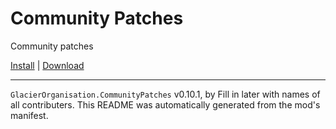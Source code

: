 # Community Patches

Community patches

[Install](https://hitman-resources.netlify.app/smf-install-link/https://github.com/glacier-modding/H3-Community-Patches/releases/latest/download/mod.framework.zip) | [Download](https://github.com/glacier-modding/H3-Community-Patches/releases/latest/download/mod.framework.zip)

---

`GlacierOrganisation.CommunityPatches` v0.10.1, by Fill in later with names of all contributers. This README was automatically generated from the mod's manifest.
